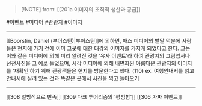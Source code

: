  > [!NOTE] from: [[201a 이미지의 조직적 생산과 공급]]

#이벤트 #미디어 #관광지 #이미지 

--- 
[[Boorstin, Daniel (부어스틴)|부어스틴]]에 의하면, 매스 미디어의 발달 덕분에 사람들은 현지에 가기 전에 이미 그곳에 대한 대강의 이미지를 가지게 되었다고 한다. 그는 이와 같은 미디어에 의해 미리 알려진 것을 ‘유사 이벤트’라 하여 관광지의 그림엽서나 선전사진을 그 예로 들었으며, 시각 미디어에 의해 내면화된 아름다운 관광지의 이미지를 ‘재확인’하기 위해 관광객들은 현지를 방문한다고 했다. (110)
ex. 여행안내서를 읽고 안내서에 실려 있는 것과 똑같은 곳에서 사진을 찍고 돌아오기

--- 
[[308 일방적으로 만족]]
[[309 다크 투어리즘의 '평범함']]
[[306 가짜 이벤트]]